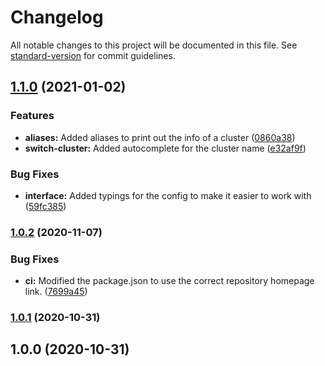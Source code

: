 # Changelog

All notable changes to this project will be documented in this file. See [standard-version](https://github.com/conventional-changelog/standard-version) for commit guidelines.

## [1.1.0](https://github.com/entrostat/gcloud-utils/compare/v1.0.2...v1.1.0) (2021-01-02)


### Features

* **aliases:** Added aliases to print out the info of a cluster ([0860a38](https://github.com/entrostat/gcloud-utils/commit/0860a385f2b096444010d70cf1e1d81bc0b3755e))
* **switch-cluster:** Added autocomplete for the cluster name ([e32af9f](https://github.com/entrostat/gcloud-utils/commit/e32af9f763d2e949cc8a4657e872d62f34485a66))


### Bug Fixes

* **interface:** Added typings for the config to make it easier to work with ([59fc385](https://github.com/entrostat/gcloud-utils/commit/59fc385b7a394a11ec684012f9f73527b3476f58))

### [1.0.2](https://github.com/entrostat/gcloud-utils/compare/v1.0.1...v1.0.2) (2020-11-07)


### Bug Fixes

* **ci:** Modified the package.json to use the correct repository homepage link. ([7699a45](https://github.com/entrostat/gcloud-utils/commit/7699a45a644aff7d8b315c6c0f97b2c9f5e98799))

### [1.0.1](https://github.com/Kerren-Entrostat/gcloud-utils/compare/v1.0.0...v1.0.1) (2020-10-31)

## 1.0.0 (2020-10-31)
